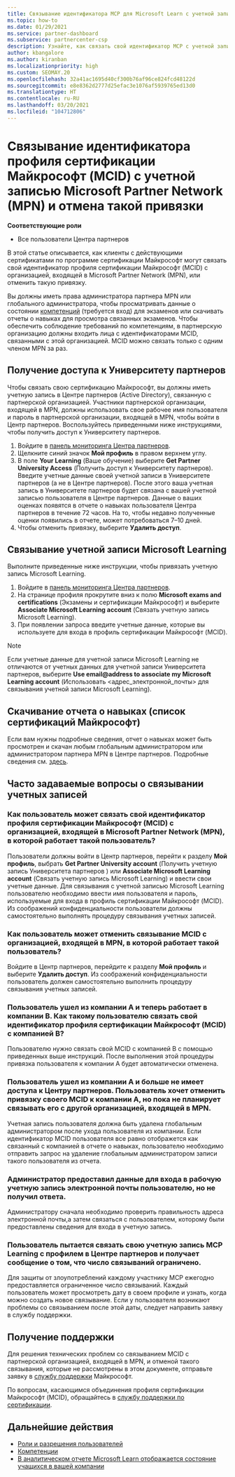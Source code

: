 ```yaml
---
title: Связывание идентификатора MCP для Microsoft Learn с учетной записью Центра партнеров
ms.topic: how-to
ms.date: 01/29/2021
ms.service: partner-dashboard
ms.subservice: partnercenter-csp
description: Узнайте, как связать свой идентификатор MCP с учетной записью Центра партнеров, чтобы ваша компания могла видеть учебные курсы и схемы обучения, которые вы прошли для получения компетенций.
author: kbangalore
ms.author: kiranban
ms.localizationpriority: high
ms.custom: SEOMAY.20
ms.openlocfilehash: 32a41ac1695d40cf300b76af96ce824fcd48122d
ms.sourcegitcommit: e8e8362d2777d25efac3e1076af5939765ed13d0
ms.translationtype: HT
ms.contentlocale: ru-RU
ms.lasthandoff: 03/20/2021
ms.locfileid: "104712806"
---
```

# <a name="link-or-unlink-a-microsoft-certification-profile-id-mcid-to-a-microsoft-partner-network-mpn-account"></a>Связывание идентификатора профиля сертификации Майкрософт (MCID) с учетной записью Microsoft Partner Network (MPN) и отмена такой привязки

**Соответствующие роли**

- Все пользователи Центра партнеров

В этой статье описывается, как клиенты с действующими сертификатами по программе сертификации Майкрософт могут связать свой идентификатор профиля сертификации Майкрософт (MCID) с организацией, входящей в Microsoft Partner Network (MPN), или отменить такую привязку.

Вы должны иметь права администратора партнера MPN или глобального администратора, чтобы просматривать данные о состоянии [компетенций](https://partner.microsoft.com/pcv/partnership/competencies) (требуется вход) для экзаменов или скачивать отчеты о навыках для просмотра связанных экзаменов. Чтобы обеспечить соблюдение требований по компетенциям, в партнерскую организацию должны входить лица с идентификаторами MCID, связанными с этой организацией. MCID можно связать только с одним членом MPN за раз.

## <a name="get-partner-university-access"></a>Получение доступа к Университету партнеров

Чтобы связать свою сертификацию Майкрософт, вы должны иметь учетную запись в Центре партнеров (Active Directory), связанную с партнерской организацией. Участники партнерской организации, входящей в MPN, должны использовать свое рабочее имя пользователя и пароль в партнерской организации, входящей в MPN, чтобы войти в Центр партнеров.
Воспользуйтесь приведенными ниже инструкциями, чтобы получить доступ к Университету партнеров.

1. Войдите в [панель мониторинга Центра партнеров](https://partner.microsoft.com/dashboard/).
2. Щелкните синий значок **Мой профиль** в правом верхнем углу.
3. В поле **Your Learning** (Ваше обучение) выберите **Get Partner University Access** (Получить доступ к Университету партнеров). Введите учетные данные своей учетной записи в Университете партнеров (а не в Центре партнеров). После этого ваша учетная запись в Университете партнеров будет связана с вашей учетной записью пользователя в Центре партнеров. Данные о ваших оценках появятся в отчете о навыках пользователя Центра партнеров в течение 72 часов. На то, чтобы недавно полученные оценки появились в отчете, может потребоваться 7–10 дней.
4. Чтобы отменить привязку, выберите **Удалить доступ**.

## <a name="associate-a-microsoft-learning-account"></a>Связывание учетной записи Microsoft Learning

Выполните приведенные ниже инструкции, чтобы привязать учетную запись Microsoft Learning. 

1. Войдите в [панель мониторинга Центра партнеров](https://partner.microsoft.com/dashboard/).
2. На странице профиля прокрутите вниз к полю **Microsoft exams and certifications** (Экзамены и сертификации Майкрософт) и выберите **Associate Microsoft Learning account** (Связать учетную запись Microsoft Learning).
3. При появлении запроса введите учетные данные, которые вы используете для входа в профиль сертификации Майкрософт (MCID).

>[!NOTE]
>Если учетные данные для учетной записи Microsoft Learning не отличаются от учетных данных для учетной записи Университета партнеров, выберите **Use email@address to associate my Microsoft Learning account** (Использовать <адрес_электронной_почты> для связывания учетной записи Microsoft Learning).

## <a name="download-skills-report-microsoft-certification-list"></a>Скачивание отчета о навыках (список сертификаций Майкрософт)
Если вам нужны подробные сведения, отчет о навыках может быть просмотрен и скачан любым глобальным администратором или администратором партнера MPN в Центре партнеров. Подробные сведения см. [здесь](./mpn-skills-report.md#view-skills-report-data).


## <a name="frequently-asked-questions-about-linking-accounts"></a>Часто задаваемые вопросы о связывании учетных записей

### <a name="how-can-a-user-link-their-microsoft-certification-profile-id-mcid-with-the-microsoft-partner-network-mpn-organization-they-work-for"></a>Как пользователь может связать свой идентификатор профиля сертификации Майкрософт (MCID) с организацией, входящей в Microsoft Partner Network (MPN), в которой работает такой пользователь?

Пользователи должны войти в Центр партнеров, перейти к разделу **Мой профиль**, выбрать **Get Partner University account** (Получить учетную запись Университета партнеров ) или **Associate Microsoft Learning account** (Связать учетную запись Microsoft Learning) и ввести свои учетные данные. Для связывания с учетной записью Microsoft Learning пользователю необходимо ввести имя пользователя и пароль, используемые для входа в профиль сертификации Майкрософт (MCID). Из соображений конфиденциальности пользователи должны самостоятельно выполнять процедуру связывания учетных записей.  

### <a name="how-can-a-user-unlink-their-mcid-from-the-mpn-organization-they-work-for"></a>Как пользователь может отменить связывание MCID с организацией, входящей в MPN, в которой работает такой пользователь?

Войдите в Центр партнеров, перейдите к разделу **Мой профиль** и выберите **Удалить доступ**. Из соображений конфиденциальности пользователь должен самостоятельно выполнить процедуру связывания учетных записей.

### <a name="the-user-left-company-a-and-now-works-for-company-b-how-can-they-link-their-microsoft-certification-profile-id-mcid-with-company-b"></a>Пользователь ушел из компании A и теперь работает в компании B. Как такому пользователю связать свой идентификатор профиля сертификации Майкрософт (MCID) с компанией B?

Пользователю нужно связать свой MCID с компанией B с помощью приведенных выше инструкций. После выполнения этой процедуры привязка пользователя к компании A будет автоматически отменена.

### <a name="the-user-left-company-a-and-no-longer-has-access-to-partner-center-they-want-to-unlink-their-mcid-from-company-a-and-are-not-planning-to-link-it-with-another-mpn-organization-at-the-moment"></a>Пользователь ушел из компании A и больше не имеет доступа к Центру партнеров. Пользователь хочет отменить привязку своего MCID к компании A, но пока не планирует связывать его с другой организацией, входящей в MPN.

Учетная запись пользователя должна быть удалена глобальным администратором после ухода пользователя из компании. Если идентификатор MCID пользователя все равно отображется как связанный с компанией в отчете о навыках, пользователю необходимо отправить запрос на удаление глобальным администратором записи такого пользователя из отчета.

### <a name="the-admin-provided-sign-in-details-for-a-work-email-account-to-a-user-and-they-have-had-no-response"></a>Администратор предоставил данные для входа в рабочую учетную запись электронной почты пользователю, но не получил ответа.

Администратору сначала необходимо проверить правильность адреса электронной почты,а затем связаться с пользователем, которому были предоставлены сведения для входа в учетную запись.

### <a name="a-user-tries-to-associate-their-mcp-learning-account-to-their-profile-in-partner-center-and-receives-a-message-that-their-association-is-limited"></a>Пользователь пытается связать свою учетную запись MCP Learning с профилем в Центре партнеров и получает сообщение о том, что число связываний ограничено.

Для защиты от злоупотреблений каждому участнику MCP ежегодно предоставляется ограниченное число связываний. Каждый пользователь может просмотреть дату в своем профиле и узнать, когда можно создать новое связывание. Если у пользователя возникают проблемы со связыванием после этой даты, следует направить заявку в службу поддержки.  

## <a name="how-to-get-support"></a>Получение поддержки

Для решения технических проблем со связыванием MCID с партнерской организацией, входящей в MPN, и отменой такого связывания, которые не рассмотрены в этом документе, отправьте заявку в [службу поддержки](https://partner.microsoft.com/support) Майкрософт.

По вопросам, касающимся объединения профиля сертификации Майкрософт (MCID), обращайтесь в [службу поддержки по сертификации](https://aka.ms/mcpforum).

## <a name="next-steps"></a>Дальнейшие действия

- [Роли и разрешения пользователей](./permissions-overview.md)
- [Компетенции](https://partner.microsoft.com/membership/competencies)
- [В аналитическом отчете Microsoft Learn отображается состояние учащихся в вашей компании](ms-learn-analytics.md)